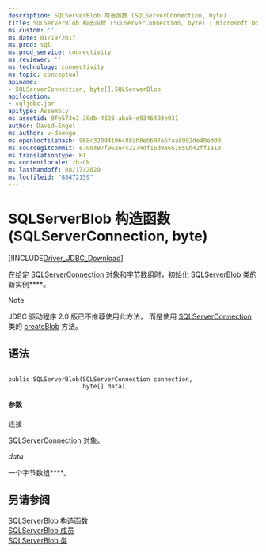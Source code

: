 ```yaml
---
description: SQLServerBlob 构造函数 (SQLServerConnection, byte)
title: SQLServerBlob 构造函数 (SQLServerConnection, byte) | Microsoft Docs
ms.custom: ''
ms.date: 01/19/2017
ms.prod: sql
ms.prod_service: connectivity
ms.reviewer: ''
ms.technology: connectivity
ms.topic: conceptual
apiname:
- SQLServerConnection, byte[].SQLServerBlob
apilocation:
- sqljdbc.jar
apitype: Assembly
ms.assetid: 9fe573e3-30db-4828-abab-e9346493e931
author: David-Engel
ms.author: v-daenge
ms.openlocfilehash: 968c32094196c88ab8eb607e6faa8992de40ed00
ms.sourcegitcommit: e700497f962e4c2274df16d9e651059b42ff1a10
ms.translationtype: HT
ms.contentlocale: zh-CN
ms.lasthandoff: 08/17/2020
ms.locfileid: "88472159"
---
```

# <a name="sqlserverblob-constructor-sqlserverconnection-byte"></a>SQLServerBlob 构造函数 (SQLServerConnection, byte)
[!INCLUDE[Driver_JDBC_Download](../../../includes/driver_jdbc_download.md)]

  在给定 [SQLServerConnection](../../../connect/jdbc/reference/sqlserverconnection-class.md) 对象和字节数组时，初始化 [SQLServerBlob](../../../connect/jdbc/reference/sqlserverblob-class.md) 类的新实例****。  
  
> [!NOTE]  
>  JDBC 驱动程序 2.0 版已不推荐使用此方法， 而是使用 [SQLServerConnection](../../../connect/jdbc/reference/sqlserverconnection-class.md) 类的 [createBlob](../../../connect/jdbc/reference/createblob-method-sqlserverconnection.md) 方法。  
  
## <a name="syntax"></a>语法  
  
```  
  
public SQLServerBlob(SQLServerConnection connection,  
                     byte[] data)  
```  
  
#### <a name="parameters"></a>参数  
 连接  
  
 SQLServerConnection 对象。  
  
 *data*  
  
 一个字节数组****。  
  
## <a name="see-also"></a>另请参阅  
 [SQLServerBlob 构造函数](../../../connect/jdbc/reference/sqlserverblob-constructors.md)   
 [SQLServerBlob 成员](../../../connect/jdbc/reference/sqlserverblob-members.md)   
 [SQLServerBlob 类](../../../connect/jdbc/reference/sqlserverblob-class.md)  
  
  
